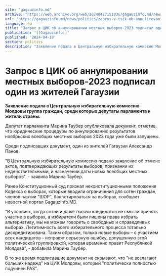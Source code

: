 ```yaml
---
site: "gagauzinfo.md"
archive: "https://web.archive.org/web/20240427151836/gagauzinfo.md/news/politics/zapros-v-tsik-ob-annulirovanii-mestnih-viborov-2023-podpisal-odin-iz-zhitelei-gagauzii"
url: "https://gagauzinfo.md/news/politics/zapros-v-tsik-ob-annulirovanii-mestnih-viborov-2023-podpisal-odin-iz-zhitelei-gagauzii"
language: ru
title: "Запрос в ЦИК об аннулировании местных выборов-2023 подписал один из жителей Гагаузии"
publication: '[[Gagauzinfo]]'
published: '2024-04-18'
section: politics
description: "Заявление подала в Центральную избирательную комиссию Молдовы группа граждан, среди которых депутаты парламента и жители страны."
---
```


# Запрос в ЦИК об аннулировании местных выборов-2023 подписал один из жителей Гагаузии

**Заявление подала в Центральную избирательную комиссию Молдовы группа граждан, среди которых депутаты парламента и жители страны.**

Депутат парламента Марина Таубер опубликовала документ, отметив, что юридические процедуры по аннулированию результатов ноябрьских всеобщих местных выборов 2023 года уже были запущены.

Среди подписавших документ, один из жителей Гагаузии Александр Панов.

"В Центральную избирательную комиссию подано заявление об отмене актов, подтверждающих результаты выборов, признании их недействительными, и назначении даты новых всеобщих местных выборов", - заявила Марина Таубер.

Ранее Конституционный суд признал неконституционными положения Кодекса о выборах, которые вводили ограничения для сотен граждан, членов партии "ШОР", баллотироваться на выборах, сообщает новостной портал Gagauzinfo.MD.

"В условиях, когда сотни и даже тысячи кандидатов не смогли принять участие в выборах, а избиратели были лишены права избрать альтернативу, мы не можем говорить о свободных и справедливых выборах. Легитимность всего избирательного процесса тотально дискредитирована. Таким образом, только новые выборы – с участием всех кандидатов – исправят серьезную ошибку, допущенную этой политической группировкой, которая временно правит Республикой Молдова", - добавила Марина Таубер.

В то же время подписавшие документ не скрывают, что "не возлагают больших надежд" на ЦИК Молдовы, который "политически полностью подчинен PAS".
